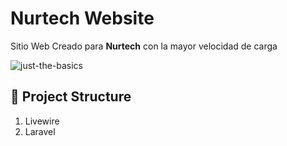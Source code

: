 # Nurtech Website

Sitio Web Creado para **Nurtech** con la mayor velocidad de carga

![just-the-basics](https://nurtech.org/storage/landing.png)

## 🚀 Project Structure

1. Livewire
2. Laravel

